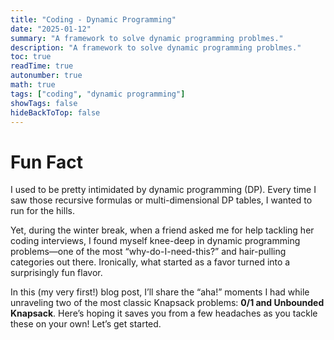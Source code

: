 ```yaml
---
title: "Coding - Dynamic Programming"
date: "2025-01-12"
summary: "A framework to solve dynamic programming problmes."
description: "A framework to solve dynamic programming problmes."
toc: true
readTime: true
autonumber: true
math: true
tags: ["coding", "dynamic programming"]
showTags: false
hideBackToTop: false
---
```


# Fun Fact
I used to be pretty intimidated by dynamic programming (DP). Every time I saw those recursive formulas or multi-dimensional DP tables, I wanted to run for the hills.

Yet, during the winter break, when a friend asked me for help tackling her coding interviews, I found myself knee-deep in dynamic programming problems—one of the most “why-do-I-need-this?” and hair-pulling categories out there. Ironically, what started as a favor turned into a surprisingly fun flavor. 

In this (my very first!) blog post, I’ll share the “aha!” moments I had while unraveling two of the most classic Knapsack problems: **0/1 and Unbounded Knapsack**. Here’s hoping it saves you from a few headaches as you tackle these on your own! Let’s get started.



